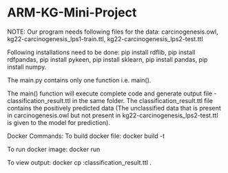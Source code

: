 # ARM-KG-Mini-Project

NOTE: Our program needs following files for the data:
carcinogenesis.owl,
kg22-carcinogenesis_lps1-train.ttl,
kg22-carcinogenesis_lps2-test.ttl

Following installations need to be done:
 pip install rdflib,
 pip install rdfpandas,
 pip install pykeen,
 pip install sklearn,
 pip install pandas,
 pip install numpy.
 
 The main.py contains only one function i.e. main().
 
 The main() function will execute complete code and generate output file - classification_result.ttl in the same folder.
 The classification_result.ttl file contains the positively predicted data (The unclassified data that is present in carcinogenesis.owl 
 but not present in kg22-carcinogenesis_lps2-test.ttl is given to the model for prediction).
 
 Docker Commands:
 To build docker file: 
 docker build -t <tag-name>
 
 To run docker image: 
 docker run <tag-name>
 
 To view output:
 docker cp <container-ID>:classification_result.ttl .
 
  
